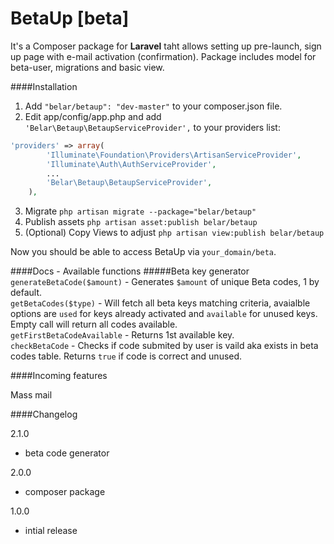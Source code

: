 BetaUp [beta]
=======

It's a Composer package for **Laravel** taht allows setting up pre-launch, sign up page with e-mail activation (confirmation). Package includes model for beta-user, migrations and basic view.

####Installation
1. Add `"belar/betaup": "dev-master"` to your composer.json file.
2. Edit app/config/app.php and add `'Belar\Betaup\BetaupServiceProvider',` to your providers list:
```php
'providers' => array(
		'Illuminate\Foundation\Providers\ArtisanServiceProvider',
		'Illuminate\Auth\AuthServiceProvider',
		...
		'Belar\Betaup\BetaupServiceProvider',
	),
```
3. Migrate `php artisan migrate --package="belar/betaup"`
4. Publish assets `php artisan asset:publish belar/betaup`
5. (Optional) Copy Views to adjust `php artisan view:publish belar/betaup`

Now you should be able to access BetaUp via `your_domain/beta`.

####Docs - Available functions
#####Beta key generator  
`generateBetaCode($amount)` - Generates `$amount` of unique Beta codes, 1 by default.  
`getBetaCodes($type)` - Will fetch all beta keys matching criteria, avaialble options are `used` for keys already activated and `available` for unused keys. Empty call will return all codes available.  
`getFirstBetaCodeAvailable` - Returns 1st available key.  
`checkBetaCode` - Checks if code submited by user is vaild aka exists in beta codes table. Returns `true` if code is correct and unused.  

####Incoming features

Mass mail

####Changelog

2.1.0  
- beta code generator

2.0.0  
- composer package

1.0.0  
- intial release 


